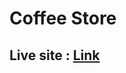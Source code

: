 # Coffee Store
## Live site : <a href="https://restart-coffee-crud-client.vercel.app/" target="_blank" >Link</a>
